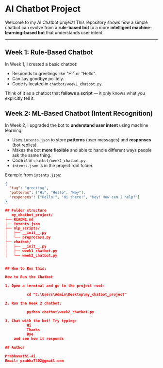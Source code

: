 # AI Chatbot Project  

Welcome to my AI Chatbot project! This repository shows how a simple chatbot can evolve from a **rule-based bot** to a more **intelligent machine-learning-based bot** that understands user intent.  

---

## Week 1: Rule-Based Chatbot 

In Week 1, I created a basic chatbot:

- Responds to greetings like "Hi" or "Hello".  
- Can say goodbye politely.  
- Code is located in `chatbot/week1_chatbot.py`.  

Think of it as a chatbot that **follows a script** — it only knows what you explicitly tell it.  


## Week 2: ML-Based Chatbot (Intent Recognition) 

In Week 2, I upgraded the bot to **understand user intent** using machine learning.  

- Uses `intents.json` to store **patterns** (user messages) and **responses** (bot replies).  
- Makes the bot **more flexible** and able to handle different ways people ask the same thing.  
- Code is in `chatbot/week2_chatbot.py`.  
- `intents.json` is in the project root folder.  

Example from `intents.json`:

```json
{
  "tag": "greeting",
  "patterns": ["Hi", "Hello", "Hey"],
  "responses": ["Hello!", "Hi there!", "Hey! How can I help?"]
}

## Folder structure 
   my_chatbot_project/
├── README.md
├── intents.json
├── nlp_scripts/
│   ├── __init__.py
│   └── preprocess.py
├── chatbot/
│   ├── __init__.py
│   ├── week1_chatbot.py
│   └── week2_chatbot.py


## How to Run this:

How to Run the Chatbot

1. Open a terminal and go to the project root:

          cd "C:\Users\Admin\Desktop\my_chatbot_project"

2. Run the Week 2 chatbot:

          python chatbot\week2_chatbot.py

3. Chat with the bot! Try typing:
          Hi
          Thanks
          Bye
    and see how it responds

## Author

Prabhavathi-Ai
Email: prabha7402@gmail.com
